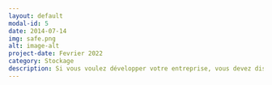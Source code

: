 ```yaml
---
layout: default
modal-id: 5
date: 2014-07-14
img: safe.png
alt: image-alt
project-date: Fevrier 2022
category: Stockage
description: Si vous voulez développer votre entreprise, vous devez disposer des ressources nécessaires. Notre service d'hébergeur d'email offre jusqu'à 30 Go d'espace de stockage - des tonnes d'espace pour recevoir et envoyer des emails. Vous pouvez envoyer 5000 emails par jour et définir jusqu'à 50 règles de transfert automatique pour rediriger des messages vers d'autres comptes email.
---
```

